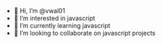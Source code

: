- 👋 Hi, I’m @vwal01
- 👀 I’m interested in javascript
- 🌱 I’m currently learning javascript
- 💞️ I’m looking to collaborate on javascript projects

<!---
vwal01/vwal01 is a ✨ special ✨ repository because its `README.md` (this file) appears on your GitHub profile.
You can click the Preview link to take a look at your changes.
--->
